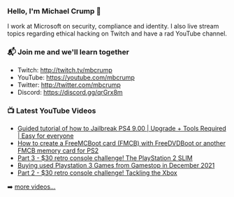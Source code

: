 ### Hello, I'm Michael Crump 👋

I work at Microsoft on security, compliance and identity. I also live stream topics regarding ethical hacking on Twitch and have a rad YouTube channel. 

### 📬 Join me and we'll learn together

- Twitch: http://twitch.tv/mbcrump
- YouTube: https://youtube.com/mbcrump
- Twitter: http://twitter.com/mbcrump
- Discord: https://discord.gg/qrGrx8m

### 📺 Latest YouTube Videos

<!-- YOUTUBE:START -->
- [Guided tutorial of how to Jailbreak PS4 9.00 | Upgrade + Tools Required | Easy for everyone](https://www.youtube.com/watch?v=LmgCdVJE1a4)
- [How to create a FreeMCBoot card &lpar;FMCB&rpar; with FreeDVDBoot or another FMCB memory card for PS2](https://www.youtube.com/watch?v=0PJvRNbUMdA)
- [Part 3 - $30 retro console challenge! The PlayStation 2 SLIM](https://www.youtube.com/watch?v=rdikVRiYIW0)
- [Buying used Playstation 3 Games from Gamestop in December 2021](https://www.youtube.com/watch?v=PlEUM2NV4DQ)
- [Part 2 - $30 retro console challenge! Tackling the Xbox](https://www.youtube.com/watch?v=4VGWguRfKnQ)
<!-- YOUTUBE:END -->

➡️ [more videos...](https://youtube.com/mbcrump)

